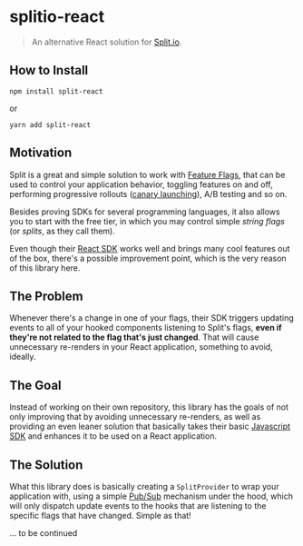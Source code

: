 # splitio-react
> An alternative React solution for [Split.io](https://www.split.io/).

## How to Install

```
npm install split-react
```

or

```
yarn add split-react
```
## Motivation

Split is a great and simple solution to work with [Feature Flags](https://en.wikipedia.org/wiki/Feature_toggle), that can be used to control your application behavior, toggling features on and off, performing progressive rollouts ([canary launching](https://featureflags.io/canary-launch/)), A/B testing and so on. 

Besides proving SDKs for several programming languages, it also allows you to start with the free tier, in which you may control simple _string flags_ (or _splits_, as they call them).

Even though their [React SDK](https://help.split.io/hc/en-us/articles/360038825091-React-SDK) works well and brings many cool features out of the box, there's a possible improvement point, which is the very reason of this library here.

## The Problem

Whenever there's a change in one of your flags, their SDK triggers updating events to all of your hooked components listening to Split's flags, **even if they're not related to the flag that's just changed**. That will cause unnecessary re-renders in your React application, something to avoid, ideally.

## The Goal

Instead of working on their own repository, this library has the goals of not only improving that by avoiding unnecessary re-renders, as well as providing an even leaner solution that basically takes their basic [Javascript SDK](https://help.split.io/hc/en-us/articles/360020448791-JavaScript-SDK) and enhances it to be used on a React application.

## The Solution

What this library does is basically creating a `SplitProvider` to wrap your application with, using a simple [Pub/Sub](https://en.wikipedia.org/wiki/Publish%E2%80%93subscribe_pattern) mechanism under the hood, which will only dispatch update events to the hooks that are listening to the specific flags that have changed. Simple as that!

... to be continued